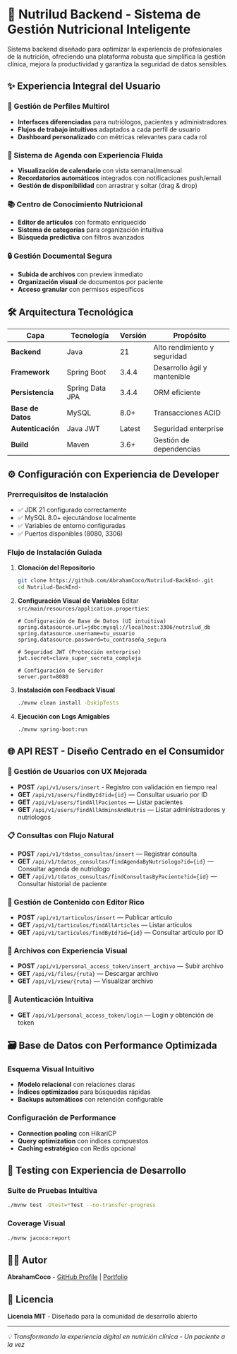 # 🥗 Nutrilud Backend - Sistema de Gestión Nutricional Inteligente

Sistema backend diseñado para optimizar la experiencia de profesionales de la nutrición, ofreciendo una plataforma robusta que simplifica la gestión clínica, mejora la productividad y garantiza la seguridad de datos sensibles.

## ✨ Experiencia Integral del Usuario

### 👥 Gestión de Perfiles Multirol
- **Interfaces diferenciadas** para nutriólogos, pacientes y administradores
- **Flujos de trabajo intuitivos** adaptados a cada perfil de usuario
- **Dashboard personalizado** con métricas relevantes para cada rol

### 📅 Sistema de Agenda con Experiencia Fluida
- **Visualización de calendario** con vista semanal/mensual
- **Recordatorios automáticos** integrados con notificaciones push/email
- **Gestión de disponibilidad** con arrastrar y soltar (drag & drop)

### 📚 Centro de Conocimiento Nutricional
- **Editor de artículos** con formato enriquecido
- **Sistema de categorías** para organización intuitiva
- **Búsqueda predictiva** con filtros avanzados

### 🔒 Gestión Documental Segura
- **Subida de archivos** con preview inmediato
- **Organización visual** de documentos por paciente
- **Acceso granular** con permisos específicos

## 🛠 Arquitectura Tecnológica

| Capa | Tecnología | Versión | Propósito |
|------|------------|---------|-----------|
| **Backend** | Java | 21 | Alto rendimiento y seguridad |
| **Framework** | Spring Boot | 3.4.4 | Desarrollo ágil y mantenible |
| **Persistencia** | Spring Data JPA | 3.4.4 | ORM eficiente |
| **Base de Datos** | MySQL | 8.0+ | Transacciones ACID |
| **Autenticación** | Java JWT | Latest | Seguridad enterprise |
| **Build** | Maven | 3.6+ | Gestión de dependencias |

## ⚙️ Configuración con Experiencia de Developer

### Prerrequisitos de Instalación
- ✅ JDK 21 configurado correctamente
- ✅ MySQL 8.0+ ejecutándose localmente
- ✅ Variables de entorno configuradas
- ✅ Puertos disponibles (8080, 3306)

### Flujo de Instalación Guiada

1. **Clonación del Repositorio**
   ```bash
   git clone https://github.com/AbrahamCoco/Nutrilud-BackEnd-.git
   cd Nutrilud-BackEnd-
   ```

2. **Configuración Visual de Variables**
   Editar `src/main/resources/application.properties`:
   ```properties
   # Configuración de Base de Datos (UI intuitiva)
   spring.datasource.url=jdbc:mysql://localhost:3306/nutrilud_db
   spring.datasource.username=tu_usuario
   spring.datasource.password=tu_contraseña_segura
   
   # Seguridad JWT (Protección enterprise)
   jwt.secret=clave_super_secreta_compleja
   
   # Configuración de Servidor
   server.port=8080
	 ```
  

3. **Instalación con Feedback Visual**
   ```bash
   ./mvnw clean install -DskipTests
	 ```

4. **Ejecución con Logs Amigables**
   ```bash
   ./mvnw spring-boot:run
	 ```

## 🌐 API REST - Diseño Centrado en el Consumidor

### 👤 Gestión de Usuarios con UX Mejorada
- **POST** `/api/v1/users/insert` - Registro con validación en tiempo real
- **GET** `/api/v1/users/findById?id={id}` — Consultar usuario por ID
- **GET** `/api/v1/users/findAllPacientes` — Listar pacientes
- **GET** `/api/v1/users/findAllAdminsAndNutris` — Listar administradores y nutriologos

### 📋 Consultas con Flujo Natural
- **POST** `/api/v1/tdatos_consultas/insert` — Registrar consulta
- **GET** `/api/v1/tdatos_consultas/findAgendaByNutriologo?id={id}` — Consultar agenda de nutriologo
- **GET** `/api/v1/tdatos_consultas/findConsultasByPaciente?id={id}` — Consultar historial de paciente

### 📰 Gestión de Contenido con Editor Rico
- **POST** `/api/v1/tarticulos/insert` — Publicar artículo
- **GET** `/api/v1/tarticulos/findAllArticles` — Listar artículos
- **GET** `/api/v1/tarticulos/findById?id={id}` — Consultar artículo por ID

### 📁 Archivos con Experiencia Visual
- **POST** `/api/v1/personal_access_token/insert_archivo` — Subir archivo
- **GET** `/api/v1/files/{ruta}` — Descargar archivo
- **GET** `/api/v1/view/{ruta}` — Visualizar archivo

### 🔐 Autenticación Intuitiva
- **GET** `/api/v1/personal_access_token/login` — Login y obtención de token

## 🗃️ Base de Datos con Performance Optimizada

### Esquema Visual Intuitivo
- **Modelo relacional** con relaciones claras
- **Índices optimizados** para búsquedas rápidas
- **Backups automáticos** con retención configurable

### Configuración de Performance
- **Connection pooling** con HikariCP
- **Query optimization** con índices compuestos
- **Caching estratégico** con Redis opcional

## 🧪 Testing con Experiencia de Desarrollo

### Suite de Pruebas Intuitiva
```bash
./mvnw test -Dtest=*Test --no-transfer-progress
```

### Coverage Visual
```bash
./mvnw jacoco:report
```

## 👨‍💻 Autor

**AbrahamCoco** - [GitHub Profile](https://github.com/AbrahamCoco) | [Portfolio](https://abrahamcoco.github.io)

## 📄 Licencia

**Licencia MIT** - Diseñado para la comunidad de desarrollo abierto

---

*💡 Transformando la experiencia digital en nutrición clínica - Un paciente a la vez*